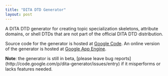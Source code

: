 ```yaml
---
title: "DITA DTD Generator"
layout: post
---
```

A DITA DTD generator for creating topic specialization skeletons, attribute domains, or shell DTDs that are not part of the official DITA DTD distribution.<!--more-->

Source code for the generator is hosted at [Google Code](http://code.google.com/p/dita-generator/). An online version of the generator is hosted at [Google App Engine](http://dita-generator-hrd.appspot.com/).

<div class="note">
<strong>Note</strong>: the generator is still in beta, [please leave bug reports](http://code.google.com/p/dita-generator/issues/entry) if it misperforms or lacks features needed.
</div>